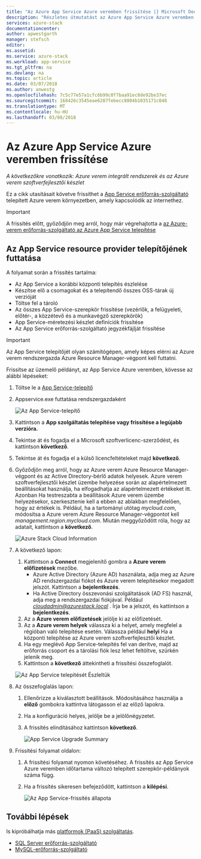 ```yaml
---
title: "Az Azure App Service Azure veremben frissítése |} Microsoft Docs"
description: "Részletes útmutatást az Azure App Service Azure veremben frissítése"
services: azure-stack
documentationcenter: 
author: apwestgarth
manager: stefsch
editor: 
ms.assetid: 
ms.service: azure-stack
ms.workload: app-service
ms.tgt_pltfrm: na
ms.devlang: na
ms.topic: article
ms.date: 03/07/2018
ms.author: anwestg
ms.openlocfilehash: 7c5c77e57a1cfc6b99c0f7baa91ec8de92be37ec
ms.sourcegitcommit: 168426c3545eae6287febecc8804b1035171c048
ms.translationtype: MT
ms.contentlocale: hu-HU
ms.lasthandoff: 03/08/2018
---
```

# <a name="update-azure-app-service-on-azure-stack"></a>Az Azure App Service Azure veremben frissítése

*A következőkre vonatkozik: Azure verem integrált rendszerek és az Azure verem szoftverfejlesztői készlet*


Ez a cikk utasításait követve frissíthet a [App Service erőforrás-szolgáltató](azure-stack-app-service-overview.md) telepített Azure verem környezetben, amely kapcsolódik az internethez.

> [!IMPORTANT]
> A frissítés előtt, győződjön meg arról, hogy már végrehajtotta a [az Azure-verem erőforrás-szolgáltató az Azure App Service telepítése](azure-stack-app-service-deploy.md)
>
>

## <a name="run-the-app-service-resource-provider-installer"></a>Az App Service resource provider telepítőjének futtatása

A folyamat során a frissítés tartalma:

* Az App Service a korábbi központi telepítés észlelése
* Készítse elő a csomagokat és a telepítendő összes OSS-tárak új verzióját
* Töltse fel a tároló
* Az összes App Service-szerepkör frissítése (vezérlők, a felügyeleti, előtér-, a közzétevő és a munkavégző szerepkörök)
* App Service-méretezési készlet definíciók frissítése
* Az App Service erőforrás-szolgáltató jegyzékfájlját frissítése

> [!IMPORTANT]
> Az App Service telepítőjét olyan számítógépen, amely képes elérni az Azure verem rendszergazda Azure Resource Manager-végpont kell futtatni.
>
>

Frissítse az üzemelő példányt, az App Service Azure veremben, kövesse az alábbi lépéseket:

1. Töltse le a [App Service-telepítő](https://aka.ms/appsvcupdate1installer)

2. Appservice.exe futtatása rendszergazdaként

    ![Az App Service-telepítő][1]

3. Kattintson a **App szolgáltatás telepítése vagy frissítése a legújabb verzióra.**

4. Tekintse át és fogadja el a Microsoft szoftverlicenc-szerződést, és kattintson **következő**.

5. Tekintse át és fogadja el a külső licencfeltételeket majd **következő**.

6. Győződjön meg arról, hogy az Azure verem Azure Resource Manager-végpont és az Active Directory-bérlő adatok helyesek. Azure verem szoftverfejlesztői készlet üzembe helyezése során az alapértelmezett beállításokat használja, ha elfogadhatja az alapértelmezett értékeket itt. Azonban Ha testreszabta a beállítások Azure verem üzembe helyezésekor, szerkesztenie kell a ebben az ablakban megfelelően, hogy az értékek is. Például, ha a tartományi utótag *mycloud.com*, módosítsa a Azure verem Azure Resource Manager-végpontot kell *management.region.mycloud.com*. Miután meggyőződött róla, hogy az adatait, kattintson a **következő**.

    ![Azure Stack Cloud Information][2]

7. A következő lapon:

   1. Kattintson a **Connect** megjelenítő gombra a **Azure verem előfizetések** mezőbe.
        * Azure Active Directory (Azure AD) használata, adja meg az Azure AD rendszergazdai fiókot és Azure verem telepítésekor megadott jelszót. Kattintson a **bejelentkezés**.
        * Ha Active Directory összevonási szolgáltatások (AD FS) használ, adja meg a rendszergazdai fiókjával. Például  *cloudadmin@azurestack.local* . Írja be a jelszót, és kattintson a **bejelentkezés**.
   2. Az a **Azure verem előfizetések** jelölje ki az előfizetését.
   3. Az a **Azure verem helyek** válassza ki a helyet, amely megfelel a régióban való telepítése esetén. Válassza például **helyi** Ha a központi telepítése az Azure verem szoftverfejlesztői készlet.
   4. Ha egy meglévő App Service-telepítés fel van derítve, majd az erőforrás csoport és a tárolási fiók lesz lehet feltöltve, szürkén jelenik meg.
   5. Kattintson a **következő** áttekintheti a frissítési összefoglalót.

    ![Az App Service telepítését Észleltük][3]

8. Az összefoglalás lapon:
   1. Ellenőrizze a kiválasztott beállítások. Módosításához használja a **előző** gombokra kattintva látogasson el az előző lapokra.
   2. Ha a konfiguráció helyes, jelölje be a jelölőnégyzetet.
   3. A frissítés elindításához kattintson **következő**.

       ![App Service Upgrade Summary][4]

9. Frissítési folyamat oldalon:
    1. A frissítési folyamat nyomon követéséhez. A frissítés az App Service Azure veremben időtartama változó telepített szerepkör-példányok száma függ.
    2. Ha a frissítés sikeresen befejeződött, kattintson a **kilépési**.

        ![Az App Service-frissítés állapota][5]

<!--Image references-->
[1]: ./media/azure-stack-app-service-update/app-service-exe.png
[2]: ./media/azure-stack-app-service-update/app-service-azure-resource-manager-endpoints.png
[3]: ./media/azure-stack-app-service-update/app-service-installation-detected.png
[4]: ./media/azure-stack-app-service-update/app-service-upgrade-summary.png
[5]: ./media/azure-stack-app-service-update/app-service-upgrade-complete.png

## <a name="next-steps"></a>További lépések

Is kipróbálhatja más [platformok (PaaS) szolgáltatás](azure-stack-tools-paas-services.md).

* [SQL Server erőforrás-szolgáltató](azure-stack-sql-resource-provider-deploy.md)
* [MySQL-erőforrás-szolgáltató](azure-stack-mysql-resource-provider-deploy.md)
